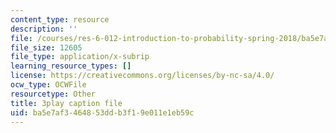 ```yaml
---
content_type: resource
description: ''
file: /courses/res-6-012-introduction-to-probability-spring-2018/ba5e7af3464853ddb3f19e011e1eb59c_mHj4A1gh_ws.vtt
file_size: 12605
file_type: application/x-subrip
learning_resource_types: []
license: https://creativecommons.org/licenses/by-nc-sa/4.0/
ocw_type: OCWFile
resourcetype: Other
title: 3play caption file
uid: ba5e7af3-4648-53dd-b3f1-9e011e1eb59c
---
```

